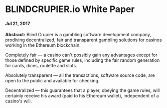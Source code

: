 # BLINDCRUPIER.io White Paper
#### Jul 21, 2017

**Abstract:** Blind Crupier is a gambling software development company, prodiving decentralized, fair and  transparent gambling solutions for casinos working in the Ethereum blockchain.

Completely fair — a casino can't possibly gain any advantages except for those defined by specific game rules, including the fair random generation for cards, dices, roulette and slots.

Absolutely transparent — all the transactions, software source code, are open to the public and available for checking.

Decentralized — this guarantees that a player, obeying the game rules, will certainly receive his award (paid to his Ethereum wallet), independent of a casino's will.
